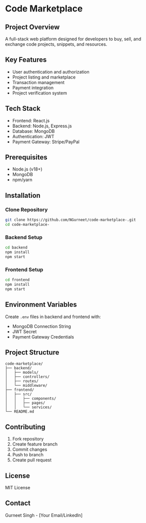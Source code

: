 # Code Marketplace 

## Project Overview
A full-stack web platform designed for developers to buy, sell, and exchange code projects, snippets, and resources.

## Key Features
- User authentication and authorization
- Project listing and marketplace
- Transaction management
- Payment integration
- Project verification system

## Tech Stack
- Frontend: React.js
- Backend: Node.js, Express.js
- Database: MongoDB
- Authentication: JWT
- Payment Gateway: Stripe/PayPal

## Prerequisites
- Node.js (v18+)
- MongoDB
- npm/yarn

## Installation

### Clone Repository
```bash
git clone https://github.com/NGurneet/code-marketplace-.git
cd code-marketplace-
```

### Backend Setup
```bash
cd backend
npm install
npm start
```

### Frontend Setup
```bash
cd frontend
npm install
npm start
```

## Environment Variables
Create `.env` files in backend and frontend with:
- MongoDB Connection String
- JWT Secret
- Payment Gateway Credentials

## Project Structure
```
code-marketplace/
├── backend/
│   ├── models/
│   ├── controllers/
│   ├── routes/
│   └── middleware/
├── frontend/
│   ├── src/
│   │   ├── components/
│   │   ├── pages/
│   │   └── services/
└── README.md
```

## Contributing
1. Fork repository
2. Create feature branch
3. Commit changes
4. Push to branch
5. Create pull request

## License
MIT License

## Contact
Gurneet Singh - [Your Email/LinkedIn]
```

